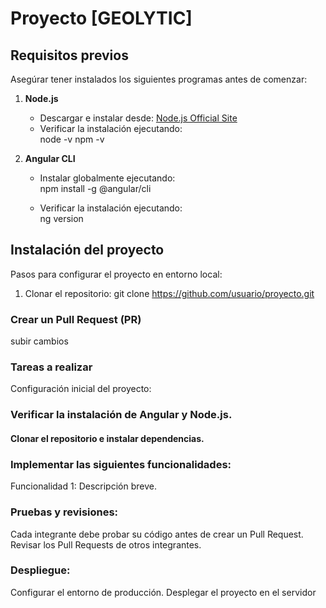 # Proyecto [GEOLYTIC]

## Requisitos previos

Asegúrar tener instalados los siguientes programas antes de comenzar:

1. **Node.js**  
   - Descargar e instalar desde: [Node.js Official Site](https://nodejs.org/)
   - Verificar la instalación ejecutando:  
     node -v
     npm -v
  

2. **Angular CLI**  
   - Instalar globalmente ejecutando:  
     npm install -g @angular/cli
    
   - Verificar la instalación ejecutando:  
     ng version
     

## Instalación del proyecto
Pasos para configurar el proyecto en entorno local:

1. Clonar el repositorio:
   git clone https://github.com/usuario/proyecto.git

### Crear un Pull Request (PR)
subir cambios

### Tareas a realizar
Configuración inicial del proyecto:

### Verificar la instalación de Angular y Node.js.
#### Clonar el repositorio e instalar dependencias.

### Implementar las siguientes funcionalidades:
 Funcionalidad 1: Descripción breve.
 
### Pruebas y revisiones:
Cada integrante debe probar su código antes de crear un Pull Request.
Revisar los Pull Requests de otros integrantes.

### Despliegue:
Configurar el entorno de producción.
Desplegar el proyecto en el servidor


